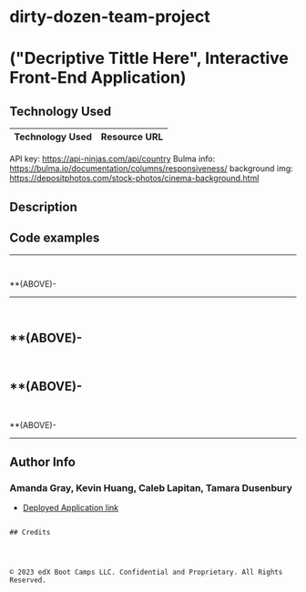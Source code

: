 # dirty-dozen-team-project


# ("Decriptive Tittle Here", Interactive Front-End Application) 



## Technology Used 

| Technology Used         | Resource URL           | 
| ------------- |:-------------:| 
API key: https://api-ninjas.com/api/country
Bulma info: https://bulma.io/documentation/columns/responsiveness/
background img: https://depositphotos.com/stock-photos/cinema-background.html



## Description 





## Code examples


--------------------------------------------------------------------------------------------------------------------------------------------------------

 ```sh
 


```

**(ABOVE)- 

--------------------------------------------------------------------------------------------------------------------------------------------------------
```sh
    


```

**(ABOVE)- 
--------------------------------------------------------------------------------------------------------------------------------------------------------
```sh



```
**(ABOVE)- 
---------------------------------------------------------------------------------------------------------------------------------------------------------
```sh
  


```
**(ABOVE)- 

---------------------------------------------------------------------------------------------------------------------------------------------------------
## Author Info

### Amanda Gray, Kevin Huang, Caleb Lapitan, Tamara Dusenbury


* [Deployed Application link]()
```

## Credits




© 2023 edX Boot Camps LLC. Confidential and Proprietary. All Rights Reserved.


